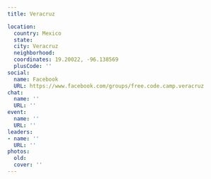 ```yaml
---
title: Veracruz

location:
  country: Mexico
  state: 
  city: Veracruz
  neighborhood: 
  coordinates: 19.20022, -96.138569
  plusCode: ''
social:
  name: Facebook
  URL: https://www.facebook.com/groups/free.code.camp.veracruz
chat:
  name: ''
  URL: ''
event:
  name: ''
  URL: ''
leaders:
- name: ''
  URL: ''
photos:
  old: 
  cover: ''
---
```

